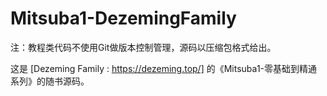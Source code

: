 # Mitsuba1-DezemingFamily

注：教程类代码不使用Git做版本控制管理，源码以压缩包格式给出。

这是 [Dezeming Family : https://dezeming.top/] 的《Mitsuba1-零基础到精通系列》的随书源码。
